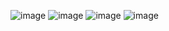 ![image](https://github.com/Winterwrath/Diamond/raw/dev/1.png)
![image](https://github.com/Winterwrath/Diamond/raw/dev/2.png)
![image](https://github.com/Winterwrath/Diamond/raw/dev/3.png)
![image](https://github.com/Winterwrath/Diamond/raw/dev/4.png)
